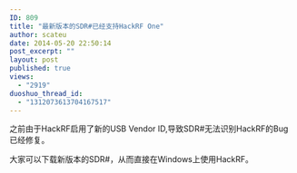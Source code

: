 ```yaml
---
ID: 809
title: "最新版本的SDR#已经支持HackRF One"
author: scateu
date: 2014-05-20 22:50:14
post_excerpt: ""
layout: post
published: true
views:
  - "2919"
duoshuo_thread_id:
  - "1312073613704167517"
---
```

之前由于HackRF启用了新的USB Vendor ID,导致SDR#无法识别HackRF的Bug已经修复。

大家可以下载新版本的SDR#，从而直接在Windows上使用HackRF。

